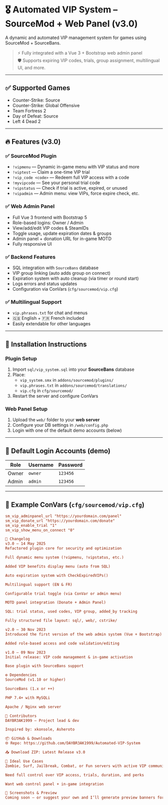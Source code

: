 # 🎖️ Automated VIP System – SourceMod + Web Panel (v3.0)

A dynamic and automated VIP management system for games using SourceMod + SourceBans.

> ⚡ Fully integrated with a Vue 3 + Bootstrap web admin panel  
> 🛡️ Supports expiring VIP codes, trials, group assignment, multilingual UI, and more.

---

## ✅ Supported Games

- Counter-Strike: Source
- Counter-Strike: Global Offensive
- Team Fortress 2
- Day of Defeat: Source
- Left 4 Dead 2

---

## 🔥 Features (v3.0)

### ✅ SourceMod Plugin
- `!vipmenu` — Dynamic in-game menu with VIP status and more
- `!viptest` — Claim a one-time VIP trial
- `!vip_code <code>` — Redeem full VIP access with a code
- `!myvipcode` — See your personal trial code
- `!vipstatus` — Check if trial is active, expired, or unused
- `!vipadmin` — Admin menu: view VIPs, force expire check, etc.

### ✅ Web Admin Panel
- Full Vue 3 frontend with Bootstrap 5
- Role-based logins: Owner / Admin
- View/add/edit VIP codes & SteamIDs
- Toggle usage, update expiration dates & groups
- Admin panel + donation URL for in-game MOTD
- Fully responsive UI

### ✅ Backend Features
- SQL integration with `SourceBans` database
- VIP group linking (auto adds group on connect)
- Expiration system with auto cleanup (via timer or round start)
- Logs errors and status updates
- Configuration via ConVars (`cfg/sourcemod/vip.cfg`)

### ✅ Multilingual Support
- `vip.phrases.txt` for chat and menus
- 🇬🇧 English + 🇫🇷 French included
- Easily extendable for other languages

---

## 💾 Installation Instructions

### Plugin Setup
1. Import `sql/vip_system.sql` into your **SourceBans** database
2. Place:
   - `vip_system.smx` in `addons/sourcemod/plugins/`
   - `vip.phrases.txt` in `addons/sourcemod/translations/`
   - `vip.cfg` in `cfg/sourcemod/`
3. Restart the server and configure ConVars

### Web Panel Setup
1. Upload the `web/` folder to your **web server**
2. Configure your DB settings in `/web/config.php`
3. Login with one of the default demo accounts (below)

---

## 🧪 Default Login Accounts (demo)

| Role   | Username | Password |
|--------|----------|----------|
| Owner  | `owner`  | `123456` |
| Admin  | `admin`  | `123456` |

---

## 🧠 Example ConVars (`cfg/sourcemod/vip.cfg`)

```cfg
sm_vip_adminpanel_url "https://yourdomain.com/panel"
sm_vip_donate_url "https://yourdomain.com/donate"
sm_vip_enable_trial "1"
sm_vip_show_menu_on_connect "0"

📜 Changelog
v3.0 – 14 May 2025
Refactored plugin core for security and optimization

Full dynamic menu system (!vipmenu, !vipstatus, etc.)

Added VIP benefits display menu (auto from SQL)

Auto expiration system with CheckExpiredVIPs()

Multilingual support (EN & FR)

Configurable trial toggle (via ConVar or admin menu)

MOTD panel integration (Donate + Admin Panel)

SQL: trial status, used codes, VIP group, added_by tracking

Fully structured file layout: sql/, web/, cstrike/

v2.0 – 30 Nov 2023
Introduced the first version of the web admin system (Vue + Bootstrap)

Added role-based access and code validation/editing

v1.0 – 09 Nov 2023
Initial release: VIP code management & in-game activation

Base plugin with SourceBans support

⚙️ Dependencies
SourceMod (v1.10 or higher)

SourceBans (1.x or ++)

PHP 7.4+ with MySQLi

Apache / Nginx web server

🙌 Contributors
DAYBR3AK1999 – Project lead & dev

Inspired by: xkonsole, Asheroto

📦 GitHub & Downloads
🌐 Repo: https://github.com/DAYBR3AK1999/Automated-VIP-System

📥 Download ZIP: Latest Release v3.0

🎯 Ideal Use Cases
Zombie, Surf, Jailbreak, Combat, or Fun servers with active VIP communities

Need full control over VIP access, trials, duration, and perks

Want web control panel + in-game integration

📸 Screenshots & Preview
Coming soon – or suggest your own and I’ll generate preview banners for you!
